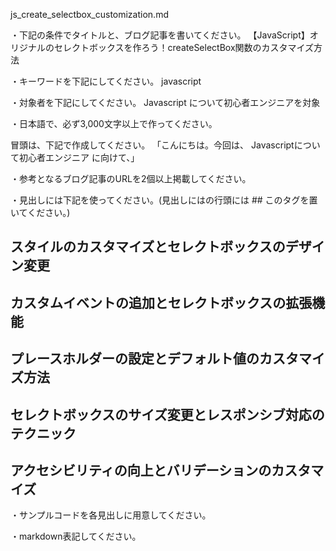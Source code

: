 js_create_selectbox_customization.md

・下記の条件でタイトルと、ブログ記事を書いてください。
【JavaScript】オリジナルのセレクトボックスを作ろう！createSelectBox関数のカスタマイズ方法

・キーワードを下記にしてください。
javascript

・対象者を下記にしてください。
  Javascript について初心者エンジニアを対象


・日本語で、必ず3,000文字以上で作ってください。

冒頭は、下記で作成してください。
「こんにちは。今回は、
Javascriptについて初心者エンジニア
に向けて、」

・参考となるブログ記事のURLを2個以上掲載してください。

・見出しには下記を使ってください。(見出しにはの行頭には ## このタグを置いてください。)
## スタイルのカスタマイズとセレクトボックスのデザイン変更
## カスタムイベントの追加とセレクトボックスの拡張機能
## プレースホルダーの設定とデフォルト値のカスタマイズ方法
## セレクトボックスのサイズ変更とレスポンシブ対応のテクニック
## アクセシビリティの向上とバリデーションのカスタマイズ

・サンプルコードを各見出しに用意してください。

・markdown表記してください。

